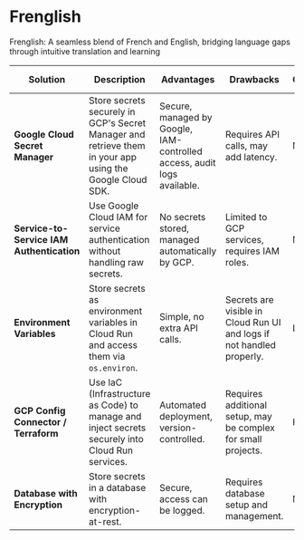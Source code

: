 # Frenglish
Frenglish: A seamless blend of French and English, bridging language gaps through intuitive translation and learning

| Solution                                      | Description | Advantages | Drawbacks | Complexity | Security Level |
|-----------------------------------------------|-------------|------------|-----------|------------|----------------|
| **Google Cloud Secret Manager** | Store secrets securely in GCP's Secret Manager and retrieve them in your app using the Google Cloud SDK. | Secure, managed by Google, IAM-controlled access, audit logs available. | Requires API calls, may add latency. | Medium | ⭐⭐⭐⭐⭐ |
| **Service-to-Service IAM Authentication** | Use Google Cloud IAM for service authentication without handling raw secrets. | No secrets stored, managed automatically by GCP. | Limited to GCP services, requires IAM roles. | Medium | ⭐⭐⭐⭐⭐ |
| **Environment Variables** | Store secrets as environment variables in Cloud Run and access them via `os.environ`. | Simple, no extra API calls. | Secrets are visible in Cloud Run UI and logs if not handled properly. | Low | ⭐⭐⭐ |
| **GCP Config Connector / Terraform** | Use IaC (Infrastructure as Code) to manage and inject secrets securely into Cloud Run services. | Automated deployment, version-controlled. | Requires additional setup, may be complex for small projects. | High | ⭐⭐⭐⭐⭐ |
| **Database with Encryption** | Store secrets in a database with encryption-at-rest. | Secure, access can be logged. | Requires database setup and management. | Medium | ⭐⭐⭐⭐ |
